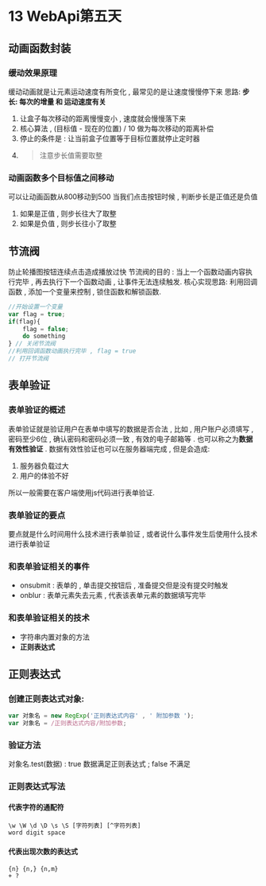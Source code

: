 # 13 WebApi第五天
## 动画函数封装
### 缓动效果原理
缓动动画就是让元素运动速度有所变化 , 最常见的是让速度慢慢停下来
思路:
**步长: 每次的增量 和 运动速度有关**
1. 让盒子每次移动的距离慢慢变小 , 速度就会慢慢落下来
2. 核心算法 , (目标值 - 现在的位置) / 10 做为每次移动的距离补偿
3. 停止的条件是 : 让当前盒子位置等于目标位置就停止定时器
4. >注意步长值需要取整

### 动画函数多个目标值之间移动
可以让动画函数从800移动到500
当我们点击按钮时候 , 判断步长是正值还是负值
1. 如果是正值 , 则步长往大了取整
2. 如果是负值 , 则步长往小了取整

## 节流阀
防止轮播图按钮连续点击造成播放过快
节流阀的目的 : 当上一个函数动画内容执行完毕 , 再去执行下一个函数动画 , 让事件无法连续触发.
核心实现思路: 利用回调函数 , 添加一个变量来控制 , 锁住函数和解锁函数.
```js
//开始设置一个变量
var flag = true;
if(flag){
    flag = false;
    do something
} // 关闭节流阀
//利用回调函数动画执行完毕 , flag = true 
// 打开节流阀
```

## 表单验证
### 表单验证的概述
表单验证就是验证用户在表单中填写的数据是否合法 , 比如 , 用户账户必须填写 , 密码至少6位 , 确认密码和密码必须一致 , 有效的电子邮箱等 .
也可以称之为**数据有效性验证** .
数据有效性验证也可以在服务器端完成 , 但是会造成: 

1. 服务器负载过大 
2. 用户的体验不好

所以一般需要在客户端使用js代码进行表单验证.
### 表单验证的要点
要点就是什么时间用什么技术进行表单验证 , 或者说什么事件发生后使用什么技术进行表单验证
### 和表单验证相关的事件
- onsubmit : 表单的 , 单击提交按钮后 , 准备提交但是没有提交时触发
- onblur : 表单元素失去元素 , 代表该表单元素的数据填写完毕
### 和表单验证相关的技术
- 字符串内置对象的方法
- **正则表达式**

## 正则表达式
### 创建正则表达式对象:
```js
var 对象名 = new RegExp('正则表达式内容' , ' 附加参数 ');
var 对象名 = /正则表达式内容/附加参数;
```
### 验证方法
对象名.test(数据) : true 数据满足正则表达式 ; false 不满足

### 正则表达式写法
#### 代表字符的通配符
```
\w \W \d \D \s \S [字符列表] [^字符列表]
word digit space
```
#### 代表出现次数的表达式
```
{n} {n,} {n,m} 
+ ?
```